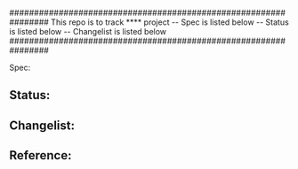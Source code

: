 ################################################################
This repo is to track **** project
-- Spec is listed below
-- Status is listed below
-- Changelist is listed below
################################################################

Spec:

Status:
-- 

Changelist:
-- 

Reference:
-- 